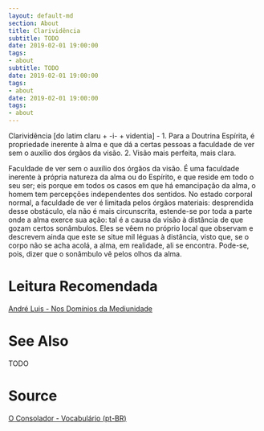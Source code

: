 ```yaml
---
layout: default-md
section: About
title: Clarividência
subtitle: TODO
date: 2019-02-01 19:00:00
tags:
- about
subtitle: TODO
date: 2019-02-01 19:00:00
tags:
- about
date: 2019-02-01 19:00:00
tags: 
- about
---
```


Clarividência [do latim claru + -i- + videntia] - 1. Para a Doutrina Espírita, é propriedade inerente à alma e que dá a certas pessoas a faculdade de ver sem o auxílio dos órgãos da visão. 2. Visão mais perfeita, mais clara.

Faculdade de ver sem o auxílio dos órgãos da visão. É uma faculdade inerente à própria natureza da alma ou do Espírito, e que reside em todo o seu ser; eis porque em todos os casos em que há emancipação da alma, o homem tem percepções independentes dos sentidos. No estado corporal normal, a faculdade de ver é limitada pelos órgãos materiais: desprendida desse obstáculo, ela não é mais circunscrita, estende-se por toda a parte onde a alma exerce sua ação: tal é a causa da visão à distância de que gozam certos sonâmbulos. Eles se vêem no próprio local que observam e descrevem ainda que este se situe mil léguas à distância, visto que, se o corpo não se acha acolá, a alma, em realidade, ali se encontra. Pode-se, pois, dizer que o sonâmbulo vê pelos olhos da alma. 

# Leitura Recomendada
[André Luis - Nos Domínios da Mediunidade](/books/andre-luis/in-the-realms-of-mediumship)

# See Also
TODO

# Source
[O Consolador - Vocabulário (pt-BR)](http://www.oconsolador.com.br/linkfixo/vocabulario/principal.html)
